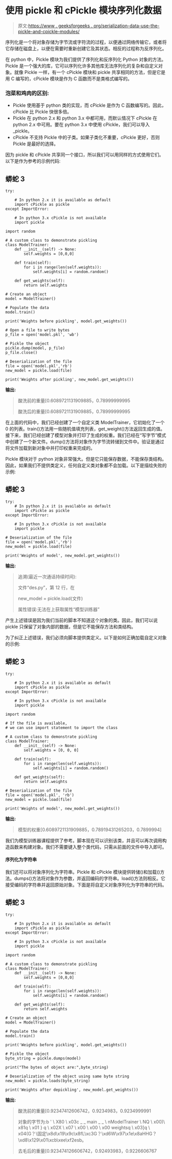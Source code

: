 # 使用 pickle 和 cPickle 模块序列化数据

> 原文:[https://www . geeksforgeeks . org/serialization-data-use-the-pickle-and-cpickle-modules/](https://www.geeksforgeeks.org/serializing-data-using-the-pickle-and-cpickle-modules/)

序列化是一个将对象存储为字节流或字符流的过程，以便通过网络传输它，或者将它存储在磁盘上，以便在需要时重新创建它及其状态。相反的过程称为反序列化。

在 python 中，Pickle 模块为我们提供了序列化和反序列化 Python 对象的方法。Pickle 是一个强大的库，它可以序列化许多其他库无法序列化的复杂和自定义对象。就像 Pickle 一样，有一个 cPickle 模块和 pickle 共享相同的方法，但是它是用 C 编写的，cPickle 模块是作为 C 函数而不是类格式编写的。

### 泡菜和鸡肉的区别:

*   Pickle 使用基于 python 类的实现，而 cPickle 是作为 C 函数编写的。因此，cPickle 比 Pickle 快很多倍。
*   Pickle 在 python 2.x 和 python 3.x 中都可用，而默认情况下 cPickle 在 python 2.x 中可用。要在 python 3.x 中使用 cPickle，我们可以导入 _pickle。
*   cPickle 不支持 Pickle 中的子类。如果子类化不重要，cPickle 更好，否则 Pickle 是最好的选择。

因为 pickle 和 cPickle 共享同一个接口，所以我们可以用同样的方式使用它们。以下是作为参考的示例代码:

## 蟒蛇 3

```
try:

    # In python 2.x it is available as default
    import cPickle as pickle
except ImportError:

    # In python 3.x cPickle is not available
    import pickle

import random

# A custom class to demonstrate pickling 
class ModelTrainer:
    def __init__(self) -> None:
        self.weights = [0,0,0]

    def train(self):
        for i in range(len(self.weights)):
            self.weights[i] = random.random()

    def get_weights(self):
        return self.weights

# Create an object 
model = ModelTrainer()

# Populate the data
model.train()

print('Weights before pickling', model.get_weights())

# Open a file to write bytes
p_file = open('model.pkl', 'wb')

# Pickle the object
pickle.dump(model, p_file)
p_file.close()

# Deserialization of the file
file = open('model.pkl','rb')
new_model = pickle.load(file)

print('Weights after pickling', new_model.get_weights())
```

**输出:**

> 酸洗前的重量[0.6089721131909885，0.78999999995
> 
> 酸洗后的重量[0.6089721131909885，0.78999999995

在上面的代码中，我们已经创建了一个自定义类 ModelTrainer，它初始化了一个 0 的列表。train()方法用一些随机值填充列表，get_weight()方法返回生成的值。接下来，我们已经创建了模型对象并打印了生成的权重。我们已经在“写字节”模式中创建了一个新文件。dump()方法将对象作为字节流转储到文件中。验证是通过将文件加载到新对象中并打印权重来完成的。

Pickle 模块对于 python 对象非常强大。但是它只能保存数据，不能保存类结构。因此，如果我们不提供类定义，任何自定义类对象都不会加载。以下是描绘失败的示例:

## 蟒蛇 3

```
try:
    # In python 2.x it is available as default
    import cPickle as pickle
except ImportError:

    # In python 3.x cPickle is not available
    import pickle

# Deserialization of the file
file = open('model.pkl','rb')
new_model = pickle.load(file)

print('Weights of model', new_model.get_weights())
```

**输出:**

> 追溯(最近一次通话持续时间):
> 
> 文件“des.py”，第 12 行，在
> 
> new_model = pickle.load(文件)
> 
> 属性错误:无法在<module from="">上获取属性“模型训练器”</module>

产生上述错误是因为我们当前的脚本不知道这个对象的类。因此，我们可以说 pickle 只保留了对象内部的数据，但是它不能保存方法和类结构。

为了纠正上述错误，我们必须向脚本提供类定义。以下是如何正确加载自定义对象的示例:

## 蟒蛇 3

```
try:

    # In python 2.x it is available as default
    import cPickle as pickle
except ImportError:

    # In python 3.x cPickle is not available
    import pickle

import random

# If the file is available,
# we can use import statement to import the class

# A custom class to demonstrate pickling
class ModelTrainer:
    def __init__(self) -> None:
        self.weights = [0, 0, 0]

    def train(self):
        for i in range(len(self.weights)):
            self.weights[i] = random.random()

    def get_weights(self):
        return self.weights

# Deserialization of the file
file = open('model.pkl', 'rb')
new_model = pickle.load(file)

print('Weights of model', new_model.get_weights())
```

**输出:**

> 模型的权重[0.6089721131909885，0.78919431265203，0.7899994]

我们为模型训练器课程提供了参考。脚本现在可以识别该类，并且可以再次调用构造函数来构建对象。我们不需要键入整个类代码，只需从前面的文件中导入即可。

#### 序列化为字符串

我们还可以将对象序列化为字符串。Pickle 和 cPickle 模块提供转储()和加载()方法。dumps()方法将对象作为参数，并返回编码的字符串。load()方法则相反。它接受编码的字符串并返回原始对象。下面是将自定义对象序列化为字符串的代码。

## 蟒蛇 3

```
try:

    # In python 2.x it is available as default
    import cPickle as pickle
except ImportError:

    # In python 3.x cPickle is not available
    import pickle

import random

# A custom class to demonstrate pickling 
class ModelTrainer:
    def __init__(self) -> None:
        self.weights = [0,0,0]

    def train(self):
        for i in range(len(self.weights)):
            self.weights[i] = random.random()

    def get_weights(self):
        return self.weights

# Create an object 
model = ModelTrainer()

# Populate the data
model.train()

print('Weights before pickling', model.get_weights())

# Pickle the object
byte_string = pickle.dumps(model)

print("The bytes of object are:",byte_string)

# Deserialization of the object using same byte string
new_model = pickle.loads(byte_string)

print('Weights after depickling', new_model.get_weights())
```

**输出:**

> 酸洗前的重量[0.92347412606742，0.9234983，0.9234999991
> 
> 对象的字节为:b ' \ X80 \ x03c _ _ main _ _ \ nModelTrainer \ NQ \ x00)\ x81q \ x01 } q \ x02X \ x07 \ x00 \ x00 \ x00 weightsq \ x03]q \ x04(G？\固定\x8d\x19\x9c\x8fL\xc3G？\xd6W\x97\x1e\x8aHHG？\xd8\x129\x01\xcb\xee\xf2esb。
> 
> 去毛后的重量[0.923474126606742，0.92493983，0.9226606767